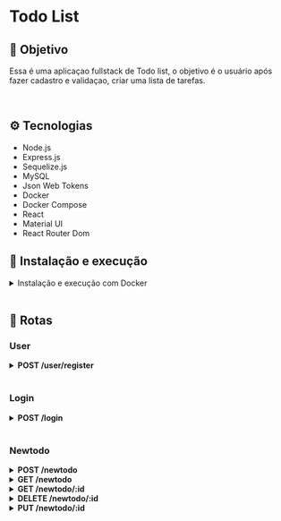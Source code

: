 # Todo List

## 📡 Objetivo

Essa é uma aplicaçao fullstack de Todo list, o objetivo é o usuário após fazer cadastro e validaçao, criar uma lista de tarefas.

<br />

## ⚙️ Tecnologias

- Node.js
- Express.js
- Sequelize.js
- MySQL
- Json Web Tokens
- Docker
- Docker Compose
- React
- Material UI
- React Router Dom

## 🚀 Instalação e execução

<details>
<summary>Instalação e execução com Docker</summary>
<br />

Para rodar está aplicação é necessário ter *Git, **Node, **Docker* e o *Docker Compose* instalados no seu computador. O Docker Compose precisa estar na versão *1.29* ou superior e o Node na versão 16.

Para conseguir executar os comandos do abaixo também é necessário que seu sistema operacional tenha um terminal Bash instalado. Caso você esteja utilizando Linux ou macOS, o Bash já vem instalado por padrão. Porém, se o seu sistema for Windows, você pode [aprender como instalar](https://dicasdeprogramacao.com.br/como-instalar-o-git-no-windows/).

### 1 - Clone o repositório:


git clone git@github.com:robsonmendes1987/Todolist.git


### 2 - Na raíz do projeto, entre na pasta app e suba os containers do frontend (`frontend_todo`), do backend (`backend_todo`) e o banco de dados (`todo-list-db`) com o comando:

    docker-compose up -d --build

Os containers estão mapeados nas seguintes portas:

- frontend_todo: 3000
- backend_todo: 3001
- todo-list-db: 3002

Para parar os containers, na pasta raiz do projeto execute o comando:

    docker-compose down

</details>
<br />

## 🔎 Rotas

### User

<details>
  <summary><strong>POST /user/register</strong></summary>
  <br/ >

• Cadastra um novo usuário pelo email e senha.

</details>

<br />

### Login

<details>
  <summary><strong>POST /login</strong></summary>
  <br/ >

• Faz o login pelo email e senha.

</details>

<br />

### Newtodo

<details>
  <summary><strong>POST /newtodo</strong></summary>
  <br/ >

• Cria uma nova tarefa.

</details>

<details>
  <summary><strong>GET /newtodo</strong></summary>
  <br/ >

• Traz todas as tarefas

</details>

<details>
  <summary><strong>GET /newtodo/:id</strong></summary>
  <br/ >

• Traz uma tarefa pelo id.

</details>

<details>
  <summary><strong>DELETE /newtodo/:id</strong></summary>
  <br/ >

• Deleta uma tarefa pelo id.

</details>

<details>
  <summary><strong>PUT /newtodo/:id</strong></summary>
  <br/ >

• Edita uma tarefa pelo id.

</details>

<br />